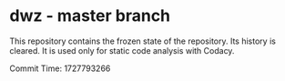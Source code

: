 # dwz - master branch

This repository contains the frozen state of the repository.
Its history is cleared. It is used only for static code
analysis with Codacy.

Commit Time: 1727793266